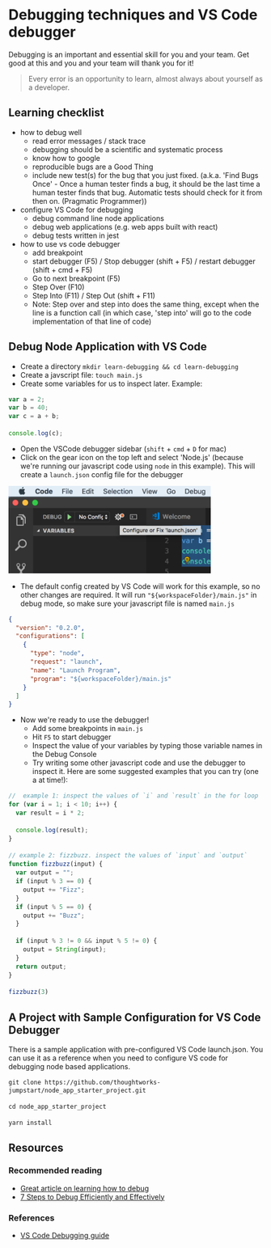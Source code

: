 # Debugging techniques and VS Code debugger

Debugging is an important and essential skill for you and your team. Get good at this and you and your team will thank you for it!

> Every error is an opportunity to learn, almost always about yourself as a developer.

## Learning checklist

- how to debug well
  - read error messages / stack trace
  - debugging should be a scientific and systematic process
  - know how to google
  - reproducible bugs are a Good Thing
  - include new test(s) for the bug that you just fixed. (a.k.a. 'Find Bugs Once' - Once a human tester finds a bug, it should be the last time a human tester finds that bug. Automatic tests should check for it from then on. (Pragmatic Programmer))
- configure VS Code for debugging
  - debug command line node applications
  - debug web applications (e.g. web apps built with react)
  - debug tests written in jest
- how to use vs code debugger
  - add breakpoint
  - start debugger (F5) / Stop debugger (shift + F5) / restart debugger (shift + cmd + F5)
  - Go to next breakpoint (F5)
  - Step Over (F10)
  - Step Into (F11) / Step Out (shift + F11)
  - Note: Step over and step into does the same thing, except when the line is a function call (in which case, 'step into' will go to the code implementation of that line of code)

## Debug Node Application with VS Code

- Create a directory `mkdir learn-debugging && cd learn-debugging`
- Create a javscript file: `touch main.js`
- Create some variables for us to inspect later. Example:

```javascript
var a = 2;
var b = 40;
var c = a + b;

console.log(c);
```

- Open the VSCode debugger sidebar (`shift` + `cmd` + `D` for mac)
- Click on the gear icon on the top left and select 'Node.js' (because we're running our javascript code using `node` in this example). This will create a `launch.json` config file for the debugger

<img src="../../images/vscode_debug_config.png" width=400>

- The default config created by VS Code will work for this example, so no other changes are required. It will run `"${workspaceFolder}/main.js"` in debug mode, so make sure your javascript file is named `main.js`

```json
{
  "version": "0.2.0",
  "configurations": [
    {
      "type": "node",
      "request": "launch",
      "name": "Launch Program",
      "program": "${workspaceFolder}/main.js"
    }
  ]
}
```

- Now we're ready to use the debugger!
  - Add some breakpoints in `main.js`
  - Hit `F5` to start debugger
  - Inspect the value of your variables by typing those variable names in the Debug Console
  - Try writing some other javascript code and use the debugger to inspect it. Here are some suggested examples that you can try (one a at time!):

```javascript
//  example 1: inspect the values of `i` and `result` in the for loop
for (var i = 1; i < 10; i++) {
  var result = i * 2;

  console.log(result);
}

// example 2: fizzbuzz. inspect the values of `input` and `output`
function fizzbuzz(input) {
  var output = "";
  if (input % 3 == 0) {
    output += "Fizz";
  }
  if (input % 5 == 0) {
    output += "Buzz";
  }

  if (input % 3 != 0 && input % 5 != 0) {
    output = String(input);
  }
  return output;
}

fizzbuzz(3)
```

## A Project with Sample Configuration for VS Code Debugger

There is a sample application with pre-configured VS Code launch.json. You can use it as a reference when you need to configure VS code for debugging node based applications.

```shell
git clone https://github.com/thoughtworks-jumpstart/node_app_starter_project.git

cd node_app_starter_project

yarn install
```

## Resources

### Recommended reading

- [Great article on learning how to debug](http://blog.codeunion.io/2014/09/03/teaching-novices-how-to-debug-code/)
- [7 Steps to Debug Efficiently and Effectively](https://www.codementor.io/mattgoldspink/how-to-debug-code-efficiently-and-effectively-du107u9jh)

### References

- [VS Code Debugging guide](https://code.visualstudio.com/docs/editor/debugging)
